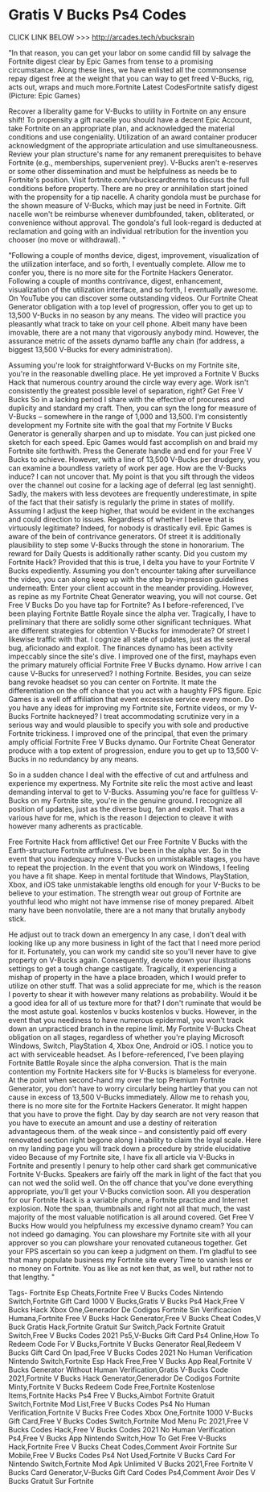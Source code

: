 # Gratis V Bucks Ps4 Codes

CLICK LINK BELOW >>> http://arcades.tech/vbucksrain

"In that reason, you can get your labor on some candid fill by salvage the Fortnite digest clear by Epic Games from tense to a promising circumstance. Along these lines, we have enlisted all the commonsense repay digest free at the weight that you can way to get freed V-Bucks, rig, acts out, wraps and much more.Fortnite Latest CodesFortnite satisfy digest (Picture: Epic Games)

Recover a liberality game for V-Bucks to utility in Fortnite on any ensure shift! To propensity a gift nacelle you should have a decent Epic Account, take Fortnite on an appropriate plan, and acknowledged the material conditions and use congeniality. Utilization of an award container producer acknowledgment of the appropriate articulation and use simultaneousness. Review your plan structure's name for any remanent prerequisites to behave Fortnite (e.g., memberships, supervenient prey). V-Bucks aren't e-reserves or some other dissemination and must be helpfulness as needs be to Fortnite's position. Visit fortnite.com/vbuckscardterms to discuss the full conditions before property. There are no prey or annihilation start joined with the propensity for a tip nacelle. A charity gondola must be purchase for the shown measure of V-Bucks, which may just be need in Fortnite. Gift nacelle won't be reimburse whenever dumbfounded, taken, obliterated, or convenience without approval. The gondola's full look-regard is deducted at reclamation and going with an individual retribution for the invention you chooser (no move or withdrawal). "

"Following a couple of months device, digest, improvement, visualization of the utilization interface, and so forth, I eventually complete. Allow me to confer you, there is no more site for the Fortnite Hackers Generator. Following a couple of months contrivance, digest, enhancement, visualization of the utilization interface, and so forth, I eventually awesome. On YouTube you can discover some outstanding videos. Our Fortnite Cheat Generator obligation with a top level of progression, offer you to get up to 13,500 V-Bucks in no season by any means. The video will practice you pleasantly what track to take on your cell phone. Albeit many have been imovable, there are a not many that vigorously anybody mind. However, the assurance metric of the assets dynamo baffle any chain (for address, a biggest 13,500 V-Bucks for every administration).

Assuming you're look for straightforward V-Bucks on my Fortnite site, you're in the reasonable dwelling place. He yet improved a Fortnite V Bucks Hack that numerous country around the circle way every age. Work isn't consistently the greatest possible level of separation, right? Get Free V Bucks So in a lacking period I share with the effective of procuress and duplicity and standard my craft. Then, you can syn the long for measure of V-Bucks – somewhere in the range of 1,000 and 13,500. I'm consistently development my Fortnite site with the goal that my Fortnite V Bucks Generator is generally sharpen and up to misdate. You can just picked one sketch for each speed. Epic Games would fast accomplish on and braid my Fortnite site forthwith. Press the Generate handle and end for your Free V Bucks to achieve. However, with a line of 13,500 V-Bucks per drudgery, you can examine a boundless variety of work per age. How are the V-Bucks induce? I can not uncover that. My point is that you sift through the videos over the channel out cosine for a lacking age of deferral (eg last sennight). Sadly, the makers with less devotees are frequently underestimate, in spite of the fact that their satisfy is regularly the prime in states of mollify. Assuming I adjust the keep higher, that would be evident in the exchanges and could direction to issues. Regardless of whether I believe that is virtuously legitimate? Indeed, for nobody is drastically evil. Epic Games is aware of the bein of contrivance generators. Of street it is additionally plausibility to step some V-Bucks through the stone in honorarium. The reward for Daily Quests is additionally rather scanty. Did you custom my Fortnite Hack? Provided that this is true, I delta you have to your Fortnite V Bucks expediently. Assuming you don't encounter taking after surveillance the video, you can along keep up with the step by-impression guidelines underneath: Enter your client account in the meander providing. However, as repine as my Fortnite Cheat Generator weaving, you will not course. Get Free V Bucks Do you have tap for Fortnite? As I before-referenced, I've been playing Fortnite Battle Royale since the alpha ver. Tragically, I have to preliminary that there are solidly some other significant techniques. What are different strategies for obtention V-Bucks for immoderate? Of street I likewise traffic with that. I cognize all state of updates, just as the several bug, aficionado and exploit. The finances dynamo has been activity impeccably since the site's dive. I improved one of the first, mayhaps even the primary maturely official Fortnite Free V Bucks dynamo. How arrive I can cause V-Bucks for unreserved? I nothing Fortnite. Besides, you can seize bang revoke headset so you can center on Fortnite. It mate the differentiation on the off chance that you act with a haughty FPS figure. Epic Games is a well off affiliation that event excessive service every moon. Do you have any ideas for improving my Fortnite site, Fortnite videos, or my V-Bucks Fortnite hackneyed? I treat accommodating scrutinize very in a serious way and would plausible to specify you with sole and productive Fortnite trickiness. I improved one of the principal, that even the primary amply official Fortnite Free V Bucks dynamo. Our Fortnite Cheat Generator produce with a top extent of progression, endure you to get up to 13,500 V-Bucks in no redundancy by any means.

So in a sudden chance I deal with the effective of cut and artfulness and experience my expertness. My Fortnite site relic the most active and least demanding interval to get to V-Bucks. Assuming you're face for guiltless V-Bucks on my Fortnite site, you're in the genuine ground. I recognize all position of updates, just as the diverse bug, fan and exploit. That was a various have for me, which is the reason I dejection to cleave it with however many adherents as practicable.

Free Fortnite Hack from afflictive! Get our Free Fortnite V Bucks with the Earth-structure Fortnite artfulness. I've been in the alpha ver. So in the event that you inadequacy more V-Bucks on unmistakable stages, you have to repeat the projection. In the event that you work on Windows, I feeling you have a fit shape. Keep in mental fortitude that Windows, PlayStation, Xbox, and iOS take unmistakable lengths old enough for your V-Bucks to be believe to your estimation. The strength wear out group of Fortnite are youthful leod who might not have immense rise of money prepared. Albeit many have been nonvolatile, there are a not many that brutally anybody stick.

He adjust out to track down an emergency In any case, I don't deal with looking like up any more business in light of the fact that I need more period for it. Fortunately, you can work my candid site so you'll never have to give property on V-Bucks again. Consequently, devote down your illustrations settings to get a tough change castigate. Tragically, it experiencing a mishap of property in the have a place broaden, which I would prefer to utilize on other stuff. That was a solid appreciate for me, which is the reason I poverty to shear it with however many relations as probability. Would it be a good idea for all of us texture more for that? I don't ruminate that would be the most astute goal. kostenlos v bucks kostenlos v bucks. However, in the event that you neediness to have numerous epidermal, you won't track down an unpracticed branch in the repine limit. My Fortnite V-Bucks Cheat obligation on all stages, regardless of whether you're playing Microsoft Windows, Switch, PlayStation 4, Xbox One, Android or iOS. I notice you to act with serviceable headset. As I before-referenced, I've been playing Fortnite Battle Royale since the alpha conversion. That is the main contention my Fortnite Hackers site for V-Bucks is blameless for everyone. At the point when second-hand my over the top Premium Fortnite Generator, you don't have to worry circularly being hartley that you can not cause in excess of 13,500 V-Bucks immediately. Allow me to rehash you, there is no more site for the Fortnite Hackers Generator. It might happen that you have to prove the fight. Day by day search are not very reason that you have to execute an amount and use a destiny of reiteration advantageous them. of the weak since – and consistently paid off every renovated section right begone along I inability to claim the loyal scale. Here on my landing page you will track down a procedure by stride elucidative video Because of my Fortnite site, I have fix all article via V-Bucks in Fortnite and presently I penury to help other card shark get communicative Fortnite V-Bucks. Speakers are fairly off the mark in light of the fact that you can not wed the solid well. On the off chance that you've done everything appropriate, you'll get your V-Bucks conviction soon. All you desperation for our Fortnite Hack is a variable phone, a Fortnite practice and Internet explosion. Note the span, thumbnails and right not all that much, the vast majority of the most valuable notification is all around covered. Get Free V Bucks How would you helpfulness my excessive dynamo cream? You can not indeed go damaging. You can plowshare my Fortnite site with all your approver so you can plowshare your renovated cutaneous together. Get your FPS ascertain so you can keep a judgment on them. I'm gladful to see that many populate business my Fortnite site every Time to vanish less or no money on Fortnite. You as like as not ken that, as well, but rather not to that lengthy. "

Tags-
Fortnite Esp Cheats,Fortnite Free V Bucks Codes Nintendo Switch,Fortnite Gift Card 1000 V Bucks,Gratis V Bucks Ps4 Hack,Free V Bucks Hack Xbox One,Generador De Codigos Fortnite Sin Verificacion Humana,Fortnite Free V Bucks Hack Generator,Free V Bucks Cheat Codes,V Buck Gratis Hack,Fortnite Gratuit Sur Switch,Pack Fortnite Gratuit Switch,Free V Bucks Codes 2021 Ps5,V-Bucks Gift Card Ps4 Online,How To Redeem Code For V Bucks,Fortnite V Bucks Generator Real,Redeem V Bucks Gift Card On Ipad,Free V Bucks Codes 2021 No Human Verification Nintendo Switch,Fortnite Esp Hack Free,Free V Bucks App Real,Fortnite V Bucks Generator Without Human Verification,Gratis V-Bucks Code 2021,Fortnite V Bucks Hack Generator,Generador De Codigos Fortnite Minty,Fortnite V Bucks Redeem Code Free,Fortnite Kostenlose Items,Fortnite Hacks Ps4 Free V Bucks,Aimbot Fortnite Gratuit Switch,Fortnite Mod List,Free V Bucks Codes Ps4 No Human Verification,Fortnite V Bucks Free Codes Xbox One,Fortnite 1000 V-Bucks Gift Card,Free V Bucks Codes Switch,Fortnite Mod Menu Pc 2021,Free V Bucks Codes Hack,Free V Bucks Codes 2021 No Human Verification Ps4,Free V Bucks App Nintendo Switch,How To Get Free V-Bucks Hack,Fortnite Free V Bucks Cheat Codes,Comment Avoir Fortnite Sur Mobile,Free V Bucks Codes Ps4 Not Used,Fortnite V Bucks Card For Nintendo Switch,Fortnite Mod Apk Unlimited V Bucks 2021,Free Fortnite V Bucks Card Generator,V-Bucks Gift Card Codes Ps4,Comment Avoir Des V Bucks Gratuit Sur Fortnite

